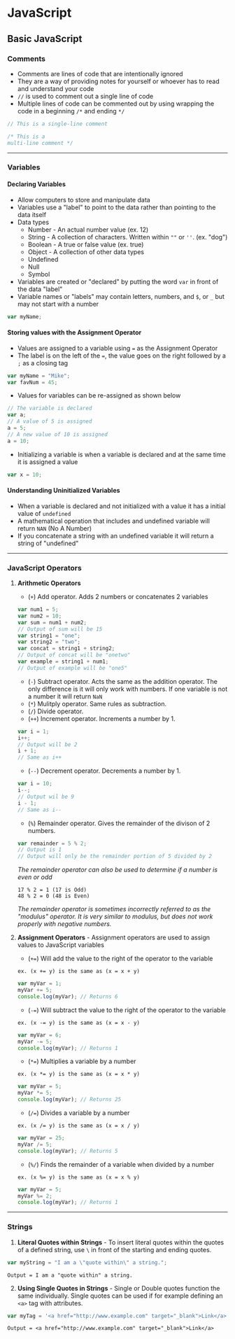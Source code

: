 # JavaScript

## Basic JavaScript

### **Comments**
* Comments are lines of code that are intentionally ignored
* They are a way of providing notes for yourself or whoever has to read and understand your code
* `//` is used to comment out a single line of code
* Multiple lines of code can be commented out by using wrapping the code in a beginning `/*` and ending `*/`
```js
// This is a single-line comment

/* This is a 
multi-line comment */
```

-------------------------------------------------------------------------------

### **Variables**

#### **Declaring Variables**
* Allow computers to store and manipulate data
* Variables use a "label" to point to the data rather than pointing to the data itself
* Data types
    * Number - An actual number value (ex. 12)
    * String - A collection of characters. Written within `""` or `''`. (ex. "dog")
    * Boolean - A true or false value (ex. true)
    * Object - A collection of other data types 
    * Undefined
    * Null
    * Symbol
* Variables are created or "declared" by putting the word `var` in front of the data "label"
* Variable names or "labels" may contain letters, numbers, and `$`, or `_` but may not start with a number
```js
var myName;
```

#### **Storing values with the Assignment Operator**
* Values are assigned to a variable using `=` as the Assignment Operator
* The label is on the left of the `=`, the value goes on the right followed by a `;` as a closing tag
```js
var myName = "Mike";
var favNum = 45;
```
* Values for variables can be re-assigned as shown below
```js
// The variable is declared
var a;
// A value of 5 is assigned 
a = 5;
// A new value of 10 is assigned 
a = 10;
```
* Initializing a variable is when a variable is declared and at the same time it is assigned a value
```js
var x = 10;
``` 

#### **Understanding Uninitialized Variables** ####
* When a variable is declared and not initialized with a value it has a initial value of `undefined`
* A mathematical operation that includes and undefined variable will return `NAN` (No A Number)
* If you concatenate a string with an undefined variable it will return a string of "undefined"

-------------------------------------------------------------------------------

### **JavaScript Operators**

1. __Arithmetic Operators__
    * (`+`) Add operator. Adds 2 numbers or concatenates 2 variables
    ```js
    var num1 = 5;
    var num2 = 10;
    var sum = num1 + num2;
    // Output of sum will be 15
    var string1 = "one";
    var string2 = "two";
    var concat = string1 + string2;
    // Output of concat will be "onetwo"
    var example = string1 + num1;
    // Output of example will be "one5"
    ```
    * (`-`) Subtract operator. Acts the same as the addition operator. The only difference is it will only work with numbers. If one variable is not a number it will return `NaN`
    * (`*`) Mulitply operator. Same rules as subtraction.
    * (`/`) Divide operator. 
    * (`++`) Increment operator. Increments a number by 1.
    ```js
    var i = 1;
    i++;
    // Output will be 2
    i + 1;
    // Same as i++
    ```
    * (`--`) Decrement operator. Decrements a number by 1.
    ```js
    var i = 10;
    i--;
    // Output wil be 9
    i - 1;
    // Same as i--
    ```
    * (`%`) Remainder operator. Gives the remainder of the divison of 2 numbers.
    ```js
    var remainder = 5 % 2;
    // Output is 1
    // Output will only be the remainder portion of 5 divided by 2
    ```
    _The remainder operator can also be used to determine if a number is even or odd_
    ```
    17 % 2 = 1 (17 is Odd)
    48 % 2 = 0 (48 is Even)
    ```
    _The remainder operator is sometimes incorrectly referred to as the "modulus" operator. It is very similar to modulus, but does not work properly with negative numbers._


2. __Assignment Operators__ - Assignment operators are used to assign values to JavaScript variables
    * (`+=`) Will add the value to the right of the operator to the variable
    ```
    ex. (x += y) is the same as (x = x + y)
    ```
    ```js
    var myVar = 1;
    myVar += 5;
    console.log(myVar); // Returns 6
    ```
    * (`-=`) Will subtract the value to the right of the operator to the variable
    ```
    ex. (x -= y) is the same as (x = x - y)
    ```
    ```js
    var myVar = 6;
    myVar -= 5;
    console.log(myVar); // Returns 1
    ```
    * (`*=`) Multiplies a variable by a number
    ```
    ex. (x *= y) is the same as (x = x * y)
    ```
    ```js
    var myVar = 5;
    myVar *= 5;
    console.log(myVar); // Returns 25
    ```
    * (`/=`) Divides a variable by a number
    ```
    ex. (x /= y) is the same as (x = x / y)
    ```
    ```js
    var myVar = 25;
    myVar /= 5;
    console.log(myVar); // Returns 5
    ```
    * (`%/`) Finds the remainder of a variable when divided by a number
    ```
    ex. (x %= y) is the same as (x = x % y)
    ```
    ```js
    var myVar = 5;
    myVar %= 2;
    console.log(myVar); // Returns 1
    ```

-------------------------------------------------------------------------------

### **Strings**

1. __Literal Quotes within Strings__ - To insert literal quotes within the quotes of a defined string, use `\` in front of the starting and ending quotes.
```js
var myString = "I am a \"quote within\" a string.";
```
```
Output = I am a "quote within" a string.
```

2. __Using Single Quotes in Strings__ - Single or Double quotes function the same individually. Single quotes can be used if for example defining an `<a>` tag with attributes.
```js
var myTag = '<a href="http://www.example.com" target="_blank">Link</a>';
```
```
Output = <a href="http://www.example.com" target="_blank">Link</a>
```

